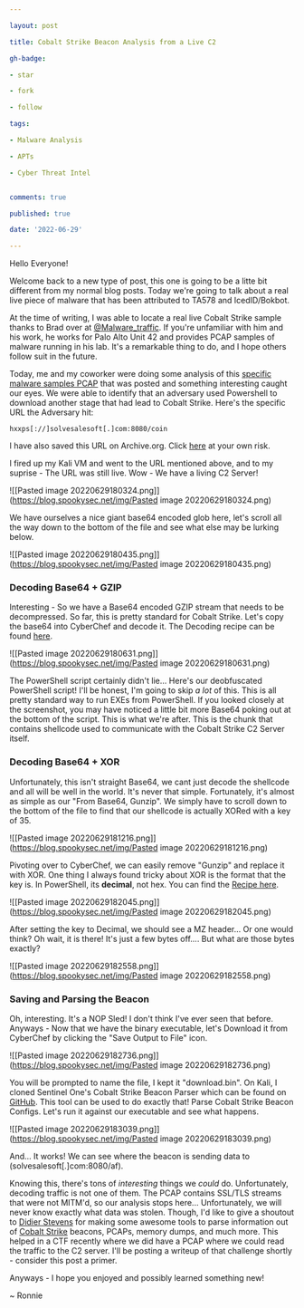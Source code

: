 ```yaml
---

layout: post

title: Cobalt Strike Beacon Analysis from a Live C2

gh-badge:

- star

- fork

- follow

tags:

- Malware Analysis

- APTs

- Cyber Threat Intel


comments: true

published: true

date: '2022-06-29'

---
```

Hello Everyone!

Welcome back to a new type of post, this one is going to be a litte bit different from my normal blog posts. Today we're going to talk about a real live piece of malware that has been attributed to TA578 and IcedID/Bokbot.

At the time of writing, I was able to locate a real live Cobalt Strike sample thanks to Brad over at [@Malware_traffic](https://twitter.com/malware_traffic). If you're unfamiliar with him and his work, he works for Palo Alto Unit 42 and provides PCAP samples of malware running in his lab. It's a remarkable thing to do, and I hope others follow suit in the future. 

Today, me and my coworker were doing some analysis of this [specific malware samples PCAP](https://www.malware-traffic-analysis.net/2022/06/27/index.html) that was posted and something interesting caught our eyes. We were able to identify that an adversary used Powershell to download another stage that had lead to Cobalt Strike. Here's the specific URL the Adversary hit:

```hxxps[://]solvesalesoft[.]com:8080/coin``` 

I have also saved this URL on Archive.org. Click [here](https://web.archive.org/web/20220629190838/https://solvesalesoft.com:8080/coin) at your own risk.

I fired up my Kali VM and went to the URL mentioned above, and to my suprise - The URL was still live. Wow - We have a living C2 Server!

![[Pasted image 20220629180324.png]](https://blog.spookysec.net/img/Pasted image 20220629180324.png)

We have ourselves a nice giant base64 encoded glob here, let's scroll all the way down to the bottom of the file and see what else may be lurking below.

![[Pasted image 20220629180435.png]](https://blog.spookysec.net/img/Pasted image 20220629180435.png)

### Decoding Base64 + GZIP

Interesting - So we have a Base64 encoded GZIP stream that needs to be decompressed. So far, this is pretty standard for Cobalt Strike. Let's copy the base64 into CyberChef and decode it. The Decoding recipe can be found [here](https://gchq.github.io/CyberChef/#recipe=From_Base64('A-Za-z0-9%2B/%3D',true,false)Gunzip()).

![[Pasted image 20220629180631.png]](https://blog.spookysec.net/img/Pasted image 20220629180631.png)

The PowerShell script certainly didn't lie... Here's our deobfuscated PowerShell script! I'll be honest, I'm going to skip *a lot* of this. This is all pretty standard way to run EXEs from PowerShell. If you looked closely at the screenshot, you may have noticed a little bit more Base64 poking out at the bottom of the script. This is what we're after. This is the chunk that contains shellcode used to communicate with the Cobalt Strike C2 Server itself.

### Decoding Base64 + XOR

Unfortunately, this isn't straight Base64, we cant just decode the shellcode and all will be well in the world. It's never that simple. Fortunately, it's almost as simple as our "From Base64, Gunzip". We simply have to scroll down to the bottom of the file to find that our shellcode is actually XORed with a key of 35.

![[Pasted image 20220629181216.png]](https://blog.spookysec.net/img/Pasted image 20220629181216.png)

Pivoting over to CyberChef, we can easily remove "Gunzip" and replace it with XOR. One thing I always found tricky about XOR is the format that the key is. In PowerShell, its **decimal**, not hex. You can find the [Recipe here](https://gchq.github.io/CyberChef/#recipe=From_Base64('A-Za-z0-9%2B/%3D',true,false)XOR(%7B'option':'Decimal','string':'35'%7D,'Standard',false)).

![[Pasted image 20220629182045.png]](https://blog.spookysec.net/img/Pasted image 20220629182045.png)

After setting the key to Decimal, we should see a MZ header... Or one would think? Oh wait, it is there! It's just a few bytes off.... But what are those bytes exactly?

![[Pasted image 20220629182558.png]](https://blog.spookysec.net/img/Pasted image 20220629182558.png)

### Saving and Parsing the Beacon

Oh, interesting. It's a NOP Sled! I don't think I've ever seen that before. Anyways - Now that we have the binary executable, let's Download it from CyberChef by clicking the "Save Output to File" icon.

![[Pasted image 20220629182736.png]](https://blog.spookysec.net/img/Pasted image 20220629182736.png)

You will be prompted to name the file, I kept it "download.bin". On Kali, I cloned Sentinel One's Cobalt Strike Beacon Parser which can be found on [GitHub](https://github.com/Sentinel-One/CobaltStrikeParser). This tool can be used to do exactly that! Parse Cobalt Strike Beacon Configs. Let's run it against our executable and see what happens.

![[Pasted image 20220629183039.png]](https://blog.spookysec.net/img/Pasted image 20220629183039.png)

And... It works! We can see where the beacon is sending data to (solvesalesoft[.]com:8080/af). 

Knowing this, there's tons of *interesting* things we *could* do. Unfortunately, decoding traffic is not one of them. The PCAP contains SSL/TLS streams that were not MITM'd, so our analysis stops here... Unfortunately, we will never know exactly what data was stolen. Though, I'd like to give a shoutout to [Didier Stevens](https://blog.didierstevens.com/) for making some awesome tools to parse information out of [Cobalt Strike](https://blog.didierstevens.com/programs/cobalt-strike-tools/)  beacons, PCAPs, memory dumps, and much more. This helped in a CTF recently where we did have a PCAP where we could read the traffic to the C2 server. I'll be posting a writeup of that challenge shortly - consider this post a primer.

Anyways - I hope you enjoyed and possibly learned something new!

~ Ronnie
